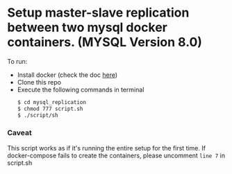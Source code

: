 # Setup master-slave replication between two mysql docker containers. (MYSQL Version 8.0)

To run:
  - Install docker (check the doc [here](https://docs.docker.com/engine/install/))
  - Clone this repo
  - Execute the following commands in terminal
    ```sh
    $ cd mysql_replication
    $ chmod 777 script.sh
    $ ./script/sh
    ```
### Caveat
This script works as if it's running the entire setup for the first time. If docker-compose fails to create the containers, please uncomment `line 7` in script.sh